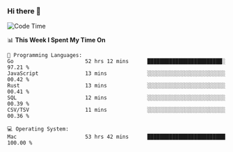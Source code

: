 ### Hi there 👋

<!--
**CrazyCollin/crazycollin** is a ✨ _special_ ✨ repository because its `README.md` (this file) appears on your GitHub profile.

Here are some ideas to get you started:

- 🔭 I’m currently working on ...
- 🌱 I’m currently learning ...
- 👯 I’m looking to collaborate on ...
- 🤔 I’m looking for help with ...
- 💬 Ask me about ...
- 📫 How to reach me: ...
- 😄 Pronouns: ...
- ⚡ Fun fact: ...
-->

<!--START_SECTION:waka-->
![Code Time](http://img.shields.io/badge/Code%20Time-2%2C176%20hrs%2017%20mins-blue)

📊 **This Week I Spent My Time On** 

```text
💬 Programming Languages: 
Go                       52 hrs 12 mins      ████████████████████████░   97.21 % 
JavaScript               13 mins             ░░░░░░░░░░░░░░░░░░░░░░░░░   00.42 % 
Rust                     13 mins             ░░░░░░░░░░░░░░░░░░░░░░░░░   00.41 % 
SQL                      12 mins             ░░░░░░░░░░░░░░░░░░░░░░░░░   00.39 % 
CSV/TSV                  11 mins             ░░░░░░░░░░░░░░░░░░░░░░░░░   00.36 % 

💻 Operating System: 
Mac                      53 hrs 42 mins      █████████████████████████   100.00 % 
```


<!--END_SECTION:waka-->

